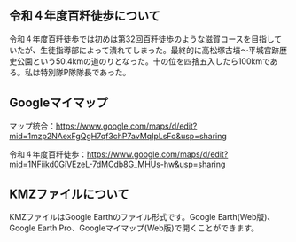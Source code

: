 ## 令和４年度百粁徒歩について
令和４年度百粁徒歩では初めは第32回百粁徒歩のような滋賀コースを目指していたが、生徒指導部によって潰れてしまった。最終的に高松塚古墳～平城宮跡歴史公園という50.4kmの道のりとなった。十の位を四捨五入したら100kmである。私は特別隊P隊隊長であった。

## Googleマイマップ

マップ統合：https://www.google.com/maps/d/edit?mid=1mzp2NAexFgQgH7qf3chP7avMqIpLsFo&usp=sharing

令和４年度百粁徒歩：https://www.google.com/maps/d/edit?mid=1NFiikd0GiVEzeL-7dMCdb8G_MHUs-hw&usp=sharing


## KMZファイルについて

KMZファイルはGoogle Earthのファイル形式です。Google Earth(Web版)、Google Earth Pro、Googleマイマップ(Web版)で開くことができます。
